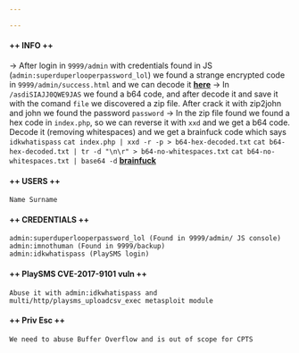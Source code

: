 ```yaml
---

---
```

#### ++ INFO ++
-> After login in `9999/admin` with credentials found in JS (`admin:superduperlooperpassword_lol`) we found a strange encrypted code in `9999/admin/success.html` and we can decode it **[here](https://www.dcode.fr/ook-language)**
-> In `/asdiSIAJJ0QWE9JAS` we found a b64 code, and after decode it and save it with the comand `file` we discovered a zip file. After crack it with zip2john and john we found the password `password`
-> In the zip file found we found a hex code in `index.php`, so we can reverse it with `xxd` and we get a b64 code. Decode it (removing whitespaces) and we get a brainfuck code which says `idkwhatispass`
	`cat index.php | xxd -r -p > b64-hex-decoded.txt`
	`cat b64-hex-decoded.txt | tr -d "\n\r" > b64-no-whitespaces.txt`
	`cat b64-no-whitespaces.txt | base64 -d`
	**[brainfuck](https://www.dcode.fr/brainfuck-language)**
#### ++ USERS ++
	Name Surname

#### ++ CREDENTIALS ++
	admin:superduperlooperpassword_lol (Found in 9999/admin/ JS console)
	admin:imnothuman (Found in 9999/backup)
	admin:idkwhatispass (PlaySMS login)
	
#### ++ PlaySMS CVE-2017-9101 vuln ++
	Abuse it with admin:idkwhatispass and multi/http/playsms_uploadcsv_exec metasploit module

#### ++ Priv Esc ++
	We need to abuse Buffer Overflow and is out of scope for CPTS